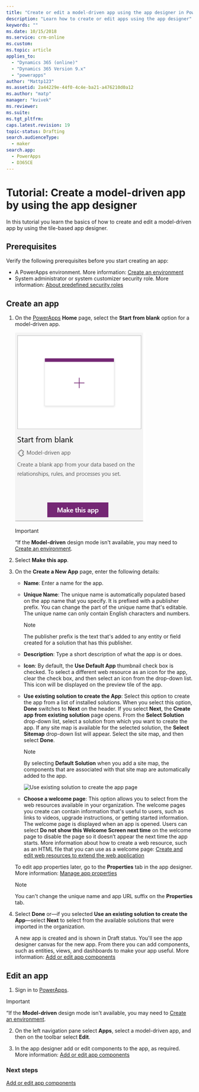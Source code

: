 ```yaml
---
title: "Create or edit a model-driven app using the app designer in PowerApps | MicrosoftDocs"
description: "Learn how to create or edit apps using the app designer"
keywords: ""
ms.date: 10/15/2018
ms.service: crm-online
ms.custom:
ms.topic: article
applies_to:
  - "Dynamics 365 (online)"
  - "Dynamics 365 Version 9.x"
  - "powerapps"
author: "Mattp123"
ms.assetid: 2a44229e-44f0-4c4e-ba21-a476210d0a12
ms.author: "matp"
manager: "kvivek"
ms.reviewer:
ms.suite:
ms.tgt_pltfrm:
caps.latest.revision: 19
topic-status: Drafting
search.audienceType:
  - maker
search.app:
  - PowerApps
  - D365CE
---
```


# Tutorial: Create a model-driven app by using the app designer

In this tutorial you learn the basics of how to create and edit a model-driven app by using the tile-based app designer.

## Prerequisites
Verify the following prerequisites before you start creating an app:
- A PowerApps environment. More information: [Create an environment](https://docs.microsoft.com/powerapps/administrator/create-environment)
- System administrator or system customizer security role. More information: [About predefined security roles](https://docs.microsoft.com/powerapps/maker/model-driven-apps/share-model-driven-app#about-predefined-security-roles)

<a name="createApp"></a>
## Create an app

1.  On the [PowerApps](https://web.powerapps.com/?utm_source=padocs&utm_medium=linkinadoc&utm_campaign=referralsfromdoc) **Home** page, select the **Start from blank** option for a model-driven app.

    ![Model-driven start from blank](media/start-from-blank-model-driven.png)

    > [!IMPORTANT]
    > “If the **Model-driven** design mode isn't available, you may need to [Create an environment](https://docs.microsoft.com/powerapps/administrator/create-environment).

2. Select **Make this app**.

3. On the **Create a New App** page, enter the following details:

    - **Name**: Enter a name for the app.

    - **Unique Name**: The unique name is automatically populated based on the app name that you specify. It is prefixed with a publisher prefix. You can change the part of the unique name that's editable. The unique name can only contain English characters and numbers.

        > [!NOTE]
        >  The publisher prefix is the text that's added to any entity or field created for a solution that has this publisher.

    - **Description**: Type a short description of what the app is or does.

    - **Icon**: By default, the **Use Default App** thumbnail check box is checked. To select a different web resource as an icon for the app, clear the check box, and then select an icon from the drop-down list. This icon will be displayed on the preview tile of the app.

    - **Use existing solution to create the App**: Select this option to create the app from a list of installed solutions. When you select this option, **Done** switches to **Next** on the header. If you select **Next**, the **Create app from existing solution** page opens. From the **Select Solution** drop-down list, select a solution from which you want to create the app. If any site map is available for the selected solution, the **Select Sitemap** drop-down list will appear. Select the site map, and then select **Done**.

      > [!NOTE]
      > By selecting **Default Solution** when you add a site map, the components that are associated with that site map are automatically added to the app.

      ![Use existing solution to create the app page](media/use-existing-solution-to-create-the-app.png "Use an existing solution to create the app")

    - **Choose a welcome page**: This option allows you to select from the web resources available in your organization. The welcome pages you create can contain information that's useful to users, such as links to videos, upgrade instructions, or getting started information. The welcome page is displayed when an app is opened. Users can select **Do not show this Welcome Screen next time** on the welcome page to disable the page so it doesn’t appear the next time the app starts. More information about how to create a web resource, such as an HTML file that you can use as a welcome page: [Create and edit web resources to extend the web application](create-edit-web-resources.md)

    To edit app properties later, go to the **Properties** tab in the app designer. More information: [Manage app properties](manage-app-properties.md)

     > [!NOTE]
     >  You can't change the unique name and app URL suffix on the **Properties** tab.

4. Select **Done** or&mdash;if you selected **Use an existing solution to create the App**&mdash;select **Next** to select from the available solutions that were imported in the organization.

    A new app is created and is shown in Draft status. You'll see the app designer canvas for the new app. From there you can add components, such as entities, views, and dashboards to make your app useful. More information: [Add or edit app components](add-edit-app-components.md)

<a name="editApp"></a>
## Edit an app

1.  Sign in to [PowerApps](https://web.powerapps.com/?utm_source=padocs&utm_medium=linkinadoc&utm_campaign=referralsfromdoc).

> [!IMPORTANT]
> “If the **Model-driven** design mode isn't available, you may need to [Create an environment](https://docs.microsoft.com/powerapps/administrator/create-environment).

2. On the left navigation pane select **Apps**, select a model-driven app, and then on the toolbar select **Edit**.

3. In the app designer add or edit components to the app, as required. More information: [Add or edit app components](add-edit-app-components.md)


### Next steps
 [Add or edit app components](add-edit-app-components.md)



